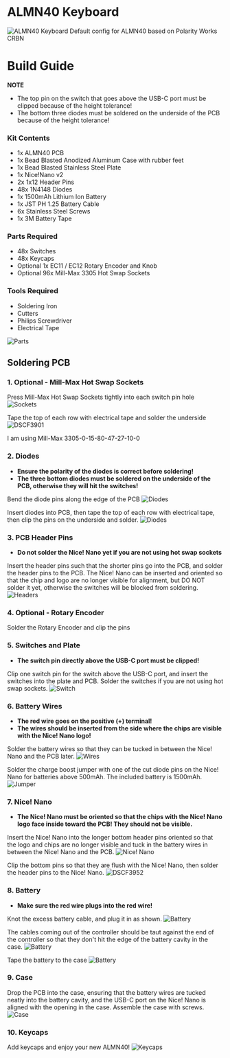 # ALMN40 Keyboard
![ALMN40 Keyboard](https://user-images.githubusercontent.com/7244488/187102496-6a5a9021-7ee4-4d41-9ac1-a0a9f1ebefd9.jpg)
Default config for ALMN40 based on Polarity Works CRBN

# Build Guide
**NOTE**
* The top pin on the switch that goes above the USB-C port must be clipped because of the height tolerance!
* The bottom three diodes must be soldered on the underside of the PCB because of the height tolerance!

### Kit Contents
* 1x ALMN40 PCB
* 1x Bead Blasted Anodized Aluminum Case with rubber feet
* 1x Bead Blasted Stainless Steel Plate
* 1x Nice!Nano v2
* 2x 1x12 Header Pins
* 48x 1N4148 Diodes
* 1x 1500mAh Lithium Ion Battery
* 1x JST PH 1.25 Battery Cable
* 6x Stainless Steel Screws
* 1x 3M Battery Tape

### Parts Required
* 48x Switches
* 48x Keycaps
* Optional 1x EC11 / EC12 Rotary Encoder and Knob
* Optional 96x Mill-Max 3305 Hot Swap Sockets

### Tools Required
* Soldering Iron
* Cutters
* Philips Screwdriver
* Electrical Tape


![Parts](https://user-images.githubusercontent.com/7244488/187102521-add77e6e-206d-450e-b206-9b18f44b4a46.jpg)


## Soldering PCB
### 1. Optional - Mill-Max Hot Swap Sockets
Press Mill-Max Hot Swap Sockets tightly into each switch pin hole
![Sockets](https://user-images.githubusercontent.com/7244488/187102526-0fa0fe7f-e8fd-47b5-8a6b-5efd80657e84.jpg)

Tape the top of each row with electrical tape and solder the underside
![DSCF3901](https://user-images.githubusercontent.com/7244488/187102547-942bf670-26b6-4a11-a742-99c3cb39275c.jpg)

I am using Mill-Max 3305-0-15-80-47-27-10-0

### 2. Diodes
* **Ensure the polarity of the diodes is correct before soldering!**
* **The three bottom diodes must be soldered on the underside of the PCB, otherwise they will hit the switches!**

Bend the diode pins along the edge of the PCB
![Diodes](https://user-images.githubusercontent.com/7244488/187102600-065db567-5149-4f03-bdd2-d64e92c8ea30.jpg)

Insert diodes into PCB, then tape the top of each row with electrical tape, then clip the pins on the underside and solder.
![Diodes](https://user-images.githubusercontent.com/7244488/187102632-dc3f09f5-90d9-4323-9d6d-12fabc31f81f.jpg)

### 3. PCB Header Pins
* **Do not solder the Nice! Nano yet if you are not using hot swap sockets**

Insert the header pins such that the shorter pins go into the PCB, and solder the header pins to the PCB. The Nice! Nano can be inserted and oriented so that the chip and logo are no longer visible for alignment, but DO NOT solder it yet, otherwise the switches will be blocked from soldering.
![Headers](https://user-images.githubusercontent.com/7244488/187102887-9389d253-c4dc-4804-afdd-01a7777e58cc.jpg)

### 4. Optional - Rotary Encoder
Solder the Rotary Encoder and clip the pins

### 5. Switches and Plate
* **The switch pin directly above the USB-C port must be clipped!**

Clip one switch pin for the switch above the USB-C port, and insert the switches into the plate and PCB. Solder the switches if you are not using hot swap sockets.
![Switch](https://user-images.githubusercontent.com/7244488/187102925-4780b92d-b6ae-43fe-8960-e5e5593ae57d.jpg)

### 6. Battery Wires
* **The red wire goes on the positive (+) terminal!**
* **The wires should be inserted from the side where the chips are visible with the Nice! Nano logo!**

Solder the battery wires so that they can be tucked in between the Nice! Nano and the PCB later.
![Wires](https://user-images.githubusercontent.com/7244488/187102948-51552f37-a22c-4856-98b8-1b135192f6a7.jpg)

Solder the charge boost jumper with one of the cut diode pins on the Nice! Nano for batteries above 500mAh. The included battery is 1500mAh.
![Jumper](https://user-images.githubusercontent.com/7244488/187103229-0766e9b2-aa29-4a53-9fa8-3acc8143a2af.jpg)

### 7. Nice! Nano
* **The Nice! Nano must be oriented so that the chips with the Nice! Nano logo face inside toward the PCB! They should not be visible.**

Insert the Nice! Nano into the longer bottom header pins oriented so that the logo and chips are no longer visible and tuck in the battery wires in between the Nice! Nano and the PCB.
![Nice! Nano](https://user-images.githubusercontent.com/7244488/187103008-0b34dbe0-68cd-4e9c-9e3d-9220b9658601.jpg)

Clip the bottom pins so that they are flush with the Nice! Nano, then solder the header pins to the Nice! Nano.
![DSCF3952](https://user-images.githubusercontent.com/7244488/187103024-51cb4928-2204-4752-ac66-581ac5369d98.jpg)

### 8. Battery
* **Make sure the red wire plugs into the red wire!**

Knot the excess battery cable, and plug it in as shown.
![Battery](https://user-images.githubusercontent.com/7244488/187103062-96039a6e-e82f-46bf-88e3-96b60bfbe0b0.jpg)

The cables coming out of the controller should be taut against the end of the controller so that they don't hit the edge of the battery cavity in the case.
![Battery](https://user-images.githubusercontent.com/7244488/187103078-d0f9610d-079f-43b9-8bc9-28533ffb0dcd.jpg)

Tape the battery to the case
![Battery](https://user-images.githubusercontent.com/7244488/187103096-464e790a-98db-429f-84de-cad24088f8a4.jpg)

### 9. Case
Drop the PCB into the case, ensuring that the battery wires are tucked neatly into the battery cavity, and the USB-C port on the Nice! Nano is aligned with the opening in the case. Assemble the case with screws.
![Case](https://user-images.githubusercontent.com/7244488/187103123-ef0161d5-52a6-48b5-8820-13ef42053544.jpg)

### 10. Keycaps
Add keycaps and enjoy your new ALMN40!
![Keycaps](https://user-images.githubusercontent.com/7244488/187103128-31e252ca-4ef6-44a9-bafe-59fc1ebf9e7e.jpg)
